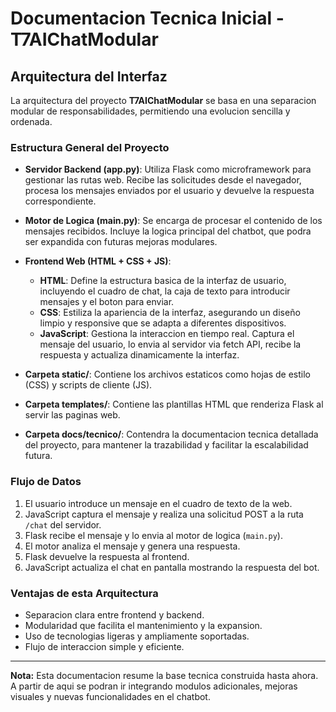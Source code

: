 # Documentacion Tecnica Inicial - T7AIChatModular

## Arquitectura del Interfaz

La arquitectura del proyecto **T7AIChatModular** se basa en una separacion modular de responsabilidades, permitiendo una evolucion sencilla y ordenada.

### Estructura General del Proyecto

- **Servidor Backend (app.py)**: Utiliza Flask como microframework para gestionar las rutas web. Recibe las solicitudes desde el navegador, procesa los mensajes enviados por el usuario y devuelve la respuesta correspondiente. 

- **Motor de Logica (main.py)**: Se encarga de procesar el contenido de los mensajes recibidos. Incluye la logica principal del chatbot, que podra ser expandida con futuras mejoras modulares.

- **Frontend Web (HTML + CSS + JS)**: 
  - **HTML**: Define la estructura basica de la interfaz de usuario, incluyendo el cuadro de chat, la caja de texto para introducir mensajes y el boton para enviar.
  - **CSS**: Estiliza la apariencia de la interfaz, asegurando un diseño limpio y responsive que se adapta a diferentes dispositivos.
  - **JavaScript**: Gestiona la interaccion en tiempo real. Captura el mensaje del usuario, lo envia al servidor via fetch API, recibe la respuesta y actualiza dinamicamente la interfaz.

- **Carpeta static/**: Contiene los archivos estaticos como hojas de estilo (CSS) y scripts de cliente (JS).

- **Carpeta templates/**: Contiene las plantillas HTML que renderiza Flask al servir las paginas web.

- **Carpeta docs/tecnico/**: Contendra la documentacion tecnica detallada del proyecto, para mantener la trazabilidad y facilitar la escalabilidad futura.

### Flujo de Datos

1. El usuario introduce un mensaje en el cuadro de texto de la web.
2. JavaScript captura el mensaje y realiza una solicitud POST a la ruta `/chat` del servidor.
3. Flask recibe el mensaje y lo envia al motor de logica (`main.py`).
4. El motor analiza el mensaje y genera una respuesta.
5. Flask devuelve la respuesta al frontend.
6. JavaScript actualiza el chat en pantalla mostrando la respuesta del bot.

### Ventajas de esta Arquitectura

- Separacion clara entre frontend y backend.
- Modularidad que facilita el mantenimiento y la expansion.
- Uso de tecnologias ligeras y ampliamente soportadas.
- Flujo de interaccion simple y eficiente.

---

**Nota:** Esta documentacion resume la base tecnica construida hasta ahora. A partir de aqui se podran ir integrando modulos adicionales, mejoras visuales y nuevas funcionalidades en el chatbot.

